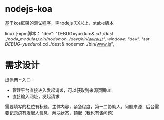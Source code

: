 nodejs-koa
==========

基于koa框架的测试程序，需nodejs 7.X以上，stable版本

linux下npm脚本：
"dev": "DEBUG=yuedun:*& cd ./dest ./node_modules/.bin/nodemon ./dest/bin/www.js",
windows:
"dev": "set DEBUG=yuedun:*& cd ./dest & nodemon ./bin/www.js",


# 需求设计

提供两个入口：
* 管理平台直接进入发起请求，可以获取到来源页面url
* 直接输入网址，发起请求

需要填写的栏位有标题，主体内容，紧急程度，第一二协助人，问题来源，后台需要记录的有发起人信息，解决状态，顶起（我也有该问题）